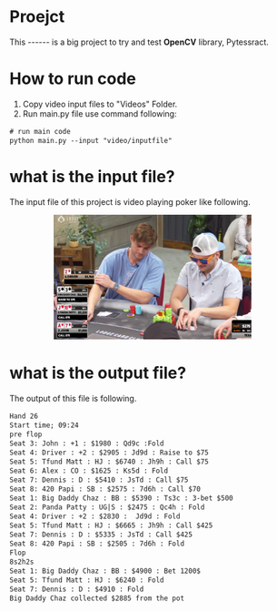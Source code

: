 # Proejct

This ------  is a big project to try and test **OpenCV** library, Pytessract.

# How to run code
1. Copy video input files to "Videos" Folder.
2. Run main.py file
   use command following:
``` shell
# run main code
python main.py --input "video/inputfile" 
```

# what is the input file?
The input file of this project is video playing poker like following.

<div align="center">
    <a href="./">
        <img src="image.png" width="69%"/>
    </a>
</div>

# what is the output file?
The output of this file is following.

``` shell
Hand 26
Start time; 09:24
pre flop
Seat 3: John : +1 : $1980 : Qd9c :Fold
Seat 4: Driver : +2 : $2905 : Jd9d : Raise to $75
Seat 5: Tfund Matt : HJ : $6740 : Jh9h : Call $75
Seat 6: Alex : CO : $1625 : Ks5d : Fold
Seat 7: Dennis : D : $5410 : JsTd : Call $75
Seat 8: 420 Papi : SB : $2575 : 7d6h : Call $70
Seat 1: Big Daddy Chaz : BB : $5390 : Ts3c : 3-bet $500
Seat 2: Panda Patty : UG|S : $2475 : Qc4h : Fold
Seat 4: Driver : +2 : $2830 :  Jd9d : Fold
Seat 5: Tfund Matt : HJ : $6665 : Jh9h : Call $425
Seat 7: Dennis : D : $5335 : JsTd : Call $425
Seat 8: 420 Papi : SB : $2505 : 7d6h : Fold
Flop
8s2h2s
Seat 1: Big Daddy Chaz : BB : $4900 : Bet 1200$
Seat 5: Tfund Matt : HJ : $6240 : Fold
Seat 7: Dennis : D : $4910 : Fold
Big Daddy Chaz collected $2885 from the pot
```
